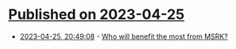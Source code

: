 # [Published on 2023-04-25](index.md)

* [2023-04-25, 20:49:08](https://lobste.rs/s/mbywa3/who_will_benefit_most_from_msrk) - [Who will benefit the most from MSRK?](https://evilmartians.com/chronicles/mrsk-hot-deployment-tool-or-total-game-changer)
